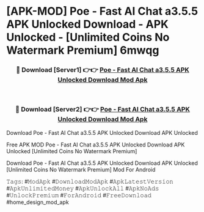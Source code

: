 # [APK-MOD] Poe - Fast AI Chat a3.5.5 APK Unlocked Download - APK Unlocked - [Unlimited Coins No Watermark Premium] 6mwqg



<div align="center">
<h3>🔴 Download [Server1] 👉👉 <a href="https://momento.my/?title=Poe_-_Fast_AI_Chat_a3.5.5_APK_Unlocked_Download">Poe - Fast AI Chat a3.5.5 APK Unlocked Download Mod Apk</a></h3><br>

<h3>🔴 Download [Server2] 👉👉 <a href="https://momento.my/?title=Poe_-_Fast_AI_Chat_a3.5.5_APK_Unlocked_Download">Poe - Fast AI Chat a3.5.5 APK Unlocked Download Mod Apk</a></h3>
</div>



Download Poe - Fast AI Chat a3.5.5 APK Unlocked Download APK Unlocked

Free APK MOD Poe - Fast AI Chat a3.5.5 APK Unlocked Download APK Unlocked [Unlimited Coins No Watermark Premium]

Download Poe - Fast AI Chat a3.5.5 APK Unlocked Download APK Unlocked [Unlimited Coins No Watermark Premium] Mod For Android

𝚃𝚊𝚐𝚜: #𝙼𝚘𝚍𝙰𝚙𝚔 #𝙳𝚘𝚠𝚗𝚕𝚘𝚊𝚍𝙼𝚘𝚍𝙰𝚙𝚔 #𝙰𝚙𝚔𝙻𝚊𝚝𝚎𝚜𝚝𝚅𝚎𝚛𝚜𝚒𝚘𝚗 #𝙰𝚙𝚔𝚄𝚗𝚕𝚒𝚖𝚒𝚝𝚎𝚍𝙼𝚘𝚗𝚎𝚢 #𝙰𝚙𝚔𝚄𝚗𝚕𝚘𝚌𝚔𝙰𝚕𝚕 #𝙰𝚙𝚔𝙽𝚘𝙰𝚍𝚜 #𝚄𝚗𝚕𝚘𝚌𝚔𝙿𝚛𝚎𝚖𝚒𝚞𝚖 #𝙵𝚘𝚛𝙰𝚗𝚍𝚛𝚘𝚒𝚍 #𝙵𝚛𝚎𝚎𝙳𝚘𝚠𝚗𝚕𝚘𝚊𝚍 #home_design_mod_apk
